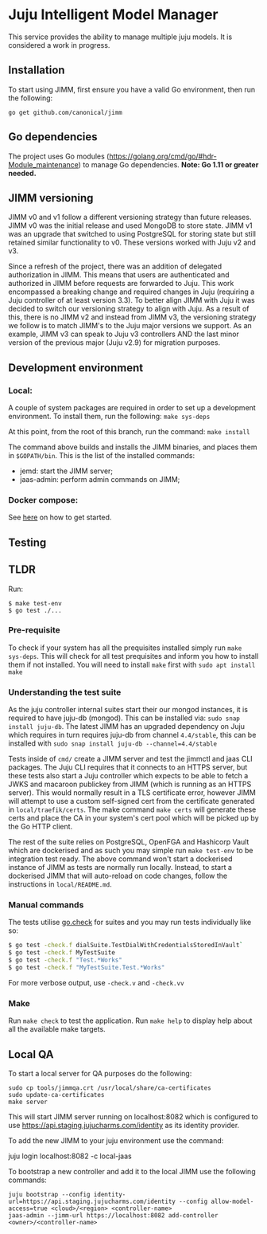# Juju Intelligent Model Manager

This service provides the ability to manage multiple juju models. It is
considered a work in progress.

## Installation

To start using JIMM, first ensure you have a valid Go environment,
then run the following:

    go get github.com/canonical/jimm

## Go dependencies

The project uses Go modules (https://golang.org/cmd/go/#hdr-Module_maintenance) to manage Go
dependencies. **Note: Go 1.11 or greater needed.**

## JIMM versioning

JIMM v0 and v1 follow a different versioning strategy than future releases. JIMM v0 was the initial release and used MongoDB to store state.
JIMM v1 was an upgrade that switched to using PostgreSQL for storing state but still retained similar functionality to v0.
These versions worked with Juju v2 and v3.

Since a refresh of the project, there was an addition of delegated authorization in JIMM. This means that users are authenticated and authorized in JIMM before requests are forwarded to Juju. This work encompassed a breaking change and required changes in Juju (requiring a Juju controller of at least version 3.3). To better align JIMM with Juju it was decided to switch our versioning strategy to align with Juju. As a result of this, there is no JIMM v2 and instead from JIMM v3, the versioning strategy we follow is to match JIMM's to the Juju major versions we support. As an example, JIMM v3 can speak to Juju v3 controllers AND the last minor version of the previous major (Juju v2.9) for migration purposes.

## Development environment

### Local:

A couple of system packages are required in order to set up a development
environment. To install them, run the following:
`make sys-deps`

At this point, from the root of this branch, run the command:
`make install`

The command above builds and installs the JIMM binaries, and places
them in `$GOPATH/bin`. This is the list of the installed commands:

- jemd: start the JIMM server;
- jaas-admin: perform admin commands on JIMM;

### Docker compose:
See [here](./local/README.md) on how to get started.

## Testing

## TLDR
Run:
```
$ make test-env
$ go test ./...
```
### Pre-requisite
To check if your system has all the prequisites installed simply run `make sys-deps`.
This will check for all test prequisites and inform you how to install them if not installed. 
You will need to install `make` first with `sudo apt install make`

### Understanding the test suite
As the juju controller internal suites start their our mongod instances, it is required to have juju-db (mongod).
This can be installed via: `sudo snap install juju-db`.
The latest JIMM has an upgraded dependency on Juju which requires in turn requires juju-db from channel `4.4/stable`,
 this can be installed with `sudo snap install juju-db --channel=4.4/stable`

Tests inside of `cmd/` create a JIMM server and test the jimmctl and jaas CLI packages. The Juju CLI requires that it connects to
an HTTPS server, but these tests also start a Juju controller which expects to be able to fetch a JWKS and macaroon publickey
from JIMM (which is running as an HTTPS server). This would normally result in a TLS certificate error, however JIMM will
attempt to use a custom self-signed cert from the certificate generated in `local/traefik/certs`. The make command `make certs` will generate these certs and place the CA in your system's cert pool which will be picked up by the Go HTTP client.

The rest of the suite relies on PostgreSQL, OpenFGA and Hashicorp Vault which are dockerised
and as such you may simple run `make test-env` to be integration test ready.
The above command won't start a dockerised instance of JIMM as tests are normally run locally. Instead, to start a 
dockerised JIMM that will auto-reload on code changes, follow the instructions in `local/README.md`.

### Manual commands
The tests utilise [go.check](http://labix.org/gocheck) for suites and you may run tests individually like so: 
```bash
$ go test -check.f dialSuite.TestDialWithCredentialsStoredInVault`
$ go test -check.f MyTestSuite
$ go test -check.f "Test.*Works"
$ go test -check.f "MyTestSuite.Test.*Works"
```

For more verbose output, use `-check.v` and `-check.vv`


### Make
Run `make check` to test the application.
Run `make help` to display help about all the available make targets.

## Local QA

To start a local server for QA purposes do the following:

    sudo cp tools/jimmqa.crt /usr/local/share/ca-certificates
    sudo update-ca-certificates
    make server

This will start JIMM server running on localhost:8082 which is configured
to use https://api.staging.jujucharms.com/identity as its identity
provider.

To add the new JIMM to your juju environment use the command:

   juju login localhost:8082 -c local-jaas

To bootstrap a new controller and add it to the local JIMM use the
following commands:

    juju bootstrap --config identity-url=https://api.staging.jujucharms.com/identity --config allow-model-access=true <cloud>/<region> <controller-name>
    jaas-admin --jimm-url https://localhost:8082 add-controller <owner>/<controller-name>
